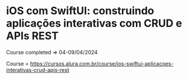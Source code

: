 # iOS com SwiftUI: construindo aplicações interativas com CRUD e APIs REST

Course completed => 04-09/04/2024

Course = https://cursos.alura.com.br/course/ios-swiftui-aplicacoes-interativas-crud-apis-rest